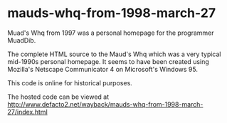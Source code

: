 mauds-whq-from-1998-march-27
============================

Muad's Whq from 1997 was a personal homepage for the programmer MuadDib.

The complete HTML source to the Maud's Whq which was a very typical mid-1990s personal homepage. It seems to have been created using Mozilla's Netscape Communicator 4 on Microsoft's Windows 95.

This code is online for historical purposes.

The hosted code can be viewed at http://www.defacto2.net/wayback/mauds-whq-from-1998-march-27/index.html
